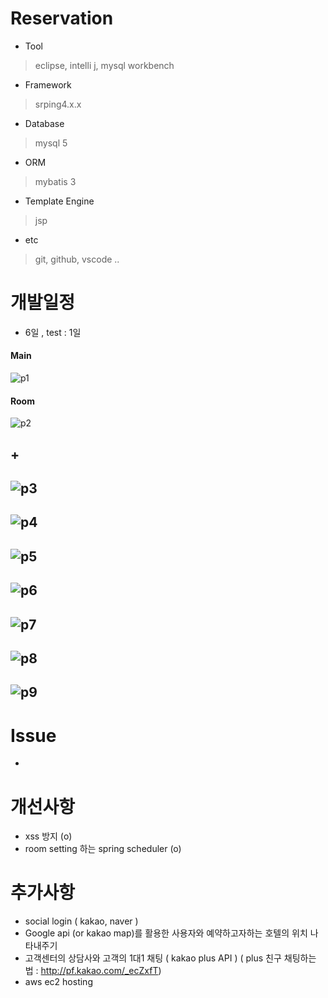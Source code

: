 # Reservation

- Tool
> eclipse, intelli j, mysql workbench

- Framework
> srping4.x.x

- Database
> mysql 5

- ORM
> mybatis 3

- Template Engine
> jsp

- etc
> git, github, vscode ..

# 개발일정
- 6일 , test : 1일
#### Main
![p1](https://user-images.githubusercontent.com/34512538/61429595-df9c6000-a961-11e9-95e2-abdab4b7a3be.PNG)
#### Room
![p2](https://user-images.githubusercontent.com/34512538/61429635-0bb7e100-a962-11e9-80d7-5b2379a54666.PNG)
## +
![p3](https://user-images.githubusercontent.com/34512538/61430010-7289ca00-a963-11e9-8044-4cec463f992d.PNG)
---
![p4](https://user-images.githubusercontent.com/34512538/61430011-73226080-a963-11e9-957a-f7376a686ad1.PNG)
---
![p5](https://user-images.githubusercontent.com/34512538/61430013-73226080-a963-11e9-9bc4-ae722539b467.PNG)
---
![p6](https://user-images.githubusercontent.com/34512538/61430014-73226080-a963-11e9-81e8-56ff49f268e5.PNG)
---
![p7](https://user-images.githubusercontent.com/34512538/61430015-73226080-a963-11e9-976e-fceef7073b84.PNG)
---
![p8](https://user-images.githubusercontent.com/34512538/61430016-73baf700-a963-11e9-8c85-7472edb0bd4e.PNG)
---
![p9](https://user-images.githubusercontent.com/34512538/61430182-15424880-a964-11e9-9f81-a11a1d845c66.PNG)
---


# Issue
- 

# 개선사항
- xss 방지 (o)
- room setting 하는 spring scheduler (o)

# 추가사항
- social login ( kakao, naver )
- Google api (or kakao map)를 활용한 사용자와 예약하고자하는 호텔의 위치 나타내주기
- 고객센터의 상담사와 고객의 1대1 채팅 ( kakao plus API ) ( plus 친구 채팅하는 법 : http://pf.kakao.com/_ecZxfT)
- aws ec2 hosting
